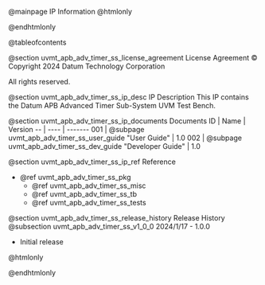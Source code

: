 @mainpage IP Information
@htmlonly
<div class="autonumbering">
@endhtmlonly


@tableofcontents


@section uvmt_apb_adv_timer_ss_license_agreement License Agreement
© Copyright 2024 Datum Technology Corporation

All rights reserved.


@section uvmt_apb_adv_timer_ss_ip_desc IP Description
This IP contains the Datum APB Advanced Timer Sub-System UVM Test Bench.



@section uvmt_apb_adv_timer_ss_ip_documents Documents
ID | Name | Version
-- | ---- | -------
001 | @subpage uvmt_apb_adv_timer_ss_user_guide "User Guide" | 1.0
002 | @subpage uvmt_apb_adv_timer_ss_dev_guide "Developer Guide" | 1.0


@section uvmt_apb_adv_timer_ss_ip_ref Reference
 * @ref uvmt_apb_adv_timer_ss_pkg
   * @ref uvmt_apb_adv_timer_ss_misc
   * @ref uvmt_apb_adv_timer_ss_tb
   * @ref uvmt_apb_adv_timer_ss_tests


@section uvmt_apb_adv_timer_ss_release_history Release History
@subsection uvmt_apb_adv_timer_ss_v1_0_0 2024/1/17 - 1.0.0
- Initial release


@htmlonly
</div>
@endhtmlonly